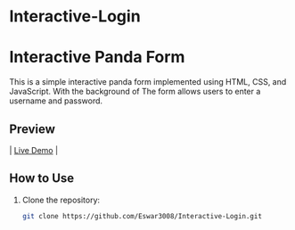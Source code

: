 # Interactive-Login

# Interactive Panda Form

This is a simple interactive panda form implemented using HTML, CSS, and JavaScript. With the background of
The form allows users to enter a username and password.

## Preview

| [Live Demo](https://eswar3008.github.io/Interactive-Login/)  |


## How to Use

1. Clone the repository:

   ```bash
   git clone https://github.com/Eswar3008/Interactive-Login.git
